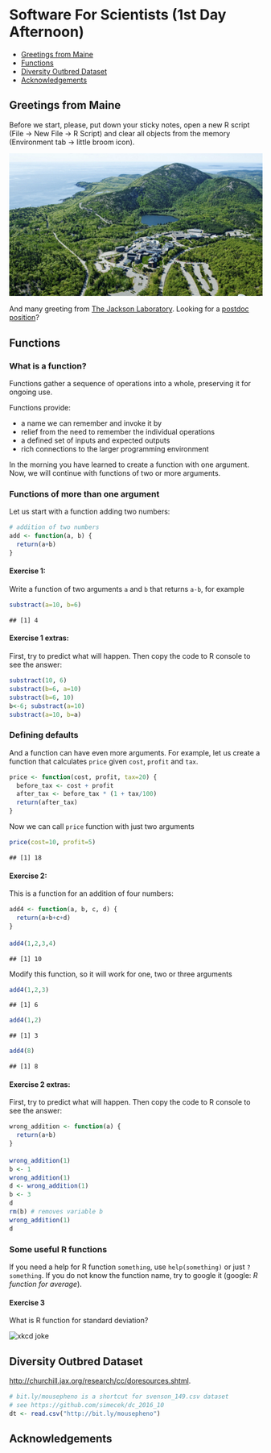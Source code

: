 Software For Scientists (1st Day Afternoon)
================

-   [Greetings from Maine](#greetings-from-maine)
-   [Functions](#functions)
-   [Diversity Outbred Dataset](#diversity-outbred-dataset)
-   [Acknowledgements](#acknowledgements)

Greetings from Maine
--------------------

Before we start, please, put down your sticky notes, open a new R script (File -&gt; New File -&gt; R Script) and clear all objects from the memory (Environment tab -&gt; little broom icon).

![](img/barharbor_dsc4068.jpg)

And many greeting from [The Jackson Laboratory](https://www.jax.org/). Looking for a [postdoc position](https://www.jax.org/careers-and-training/career-opportunities/postdoc-positions)?

Functions
---------

### What is a function?

Functions gather a sequence of operations into a whole, preserving it for ongoing use.

Functions provide:

-   a name we can remember and invoke it by
-   relief from the need to remember the individual operations
-   a defined set of inputs and expected outputs
-   rich connections to the larger programming environment

In the morning you have learned to create a function with one argument. Now, we will continue with functions of two or more arguments.

### Functions of more than one argument

Let us start with a function adding two numbers:

``` r
# addition of two numbers
add <- function(a, b) {
  return(a+b)
}
```

#### Exercise 1:

Write a function of two arguments `a` and `b` that returns `a-b`, for example

``` r
substract(a=10, b=6)
```

    ## [1] 4

#### Exercise 1 extras:

First, try to predict what will happen. Then copy the code to R console to see the answer:

``` r
substract(10, 6)
substract(b=6, a=10)
substract(b=6, 10)
b<-6; substract(a=10)
substract(a=10, b=a)
```

### Defining defaults

And a function can have even more arguments. For example, let us create a function that calculates `price` given `cost`, `profit` and `tax`.

``` r
price <- function(cost, profit, tax=20) {
  before_tax <- cost + profit
  after_tax <- before_tax * (1 + tax/100)
  return(after_tax)
}
```

Now we can call `price` function with just two arguments

``` r
price(cost=10, profit=5)
```

    ## [1] 18

#### Exercise 2:

This is a function for an addition of four numbers:

``` r
add4 <- function(a, b, c, d) {
  return(a+b+c+d)
}

add4(1,2,3,4)
```

    ## [1] 10

Modify this function, so it will work for one, two or three arguments

``` r
add4(1,2,3)
```

    ## [1] 6

``` r
add4(1,2)
```

    ## [1] 3

``` r
add4(8)
```

    ## [1] 8

#### Exercise 2 extras:

First, try to predict what will happen. Then copy the code to R console to see the answer:

``` r
wrong_addition <- function(a) {
  return(a+b)
}

wrong_addition(1)
b <- 1
wrong_addition(1)
d <- wrong_addition(1)
b <- 3
d
rm(b) # removes variable b
wrong_addition(1)
d
```

### Some useful R functions

If you need a help for R function `something`, use `help(something)` or just `?something`. If you do not know the function name, try to google it (google: *R function for average*).

#### Exercise 3

What is R function for standard deviation?

![xkcd joke](https://imgs.xkcd.com/comics/tar.png)

Diversity Outbred Dataset
-------------------------

<http://churchill.jax.org/research/cc/doresources.shtml>.

``` r
# bit.ly/mousepheno is a shortcut for svenson_149.csv dataset
# see https://github.com/simecek/dc_2016_10 
dt <- read.csv("http://bit.ly/mousepheno")
```

Acknowledgements
----------------
